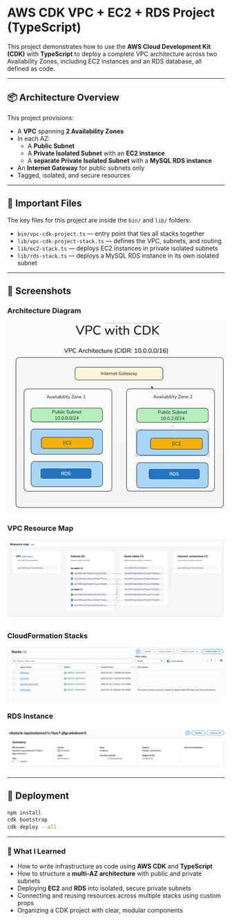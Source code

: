 # AWS CDK VPC + EC2 + RDS Project (TypeScript)

This project demonstrates how to use the **AWS Cloud Development Kit (CDK)** with **TypeScript** to deploy a complete VPC architecture across two Availability Zones, including EC2 instances and an RDS database, all defined as code.

---

## 📦 Architecture Overview

This project provisions:

- A **VPC** spanning **2 Availability Zones**
- In each AZ:
  - A **Public Subnet**
  - A **Private Isolated Subnet** with an **EC2 instance**
  - A **separate Private Isolated Subnet** with a **MySQL RDS instance**
- An **Internet Gateway** for public subnets only
- Tagged, isolated, and secure resources

---

## 📁 Important Files

The key files for this project are inside the `bin/` and `lib/` folders:

- `bin/vpc-cdk-project.ts` — entry point that ties all stacks together
- `lib/vpc-cdk-project-stack.ts` — defines the VPC, subnets, and routing
- `lib/ec2-stack.ts` — deploys EC2 instances in private isolated subnets
- `lib/rds-stack.ts` — deploys a MySQL RDS instance in its own isolated subnet

---

## 📸 Screenshots

### Architecture Diagram
![VPC Diagram](./Screenshot%202025-07-24%20113627.png)

### VPC Resource Map
![Resource Map](./Screenshot%202025-07-24%20114957.png)

### CloudFormation Stacks
![Stacks](./Screenshot%202025-07-24%20114751.png)

### RDS Instance
![RDS Screenshot](./Screenshot%202025-07-24%20114724.png)

---

## 🚀 Deployment

```bash
npm install
cdk bootstrap
cdk deploy --all
```

---

### 🧠 What I Learned

- How to write infrastructure as code using **AWS CDK** and **TypeScript**
- How to structure a **multi-AZ architecture** with public and private subnets
- Deploying **EC2** and **RDS** into isolated, secure private subnets
- Connecting and reusing resources across multiple stacks using custom props
- Organizing a CDK project with clear, modular components

